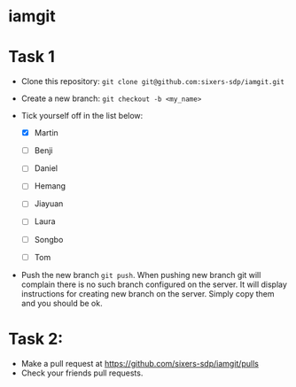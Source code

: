 # iamgit

# Task 1

- Clone this repository: ``git clone git@github.com:sixers-sdp/iamgit.git``
- Create a new branch: ``git checkout -b <my_name>``

- Tick yourself off in the list below:

  - [x] Martin
  
  - [ ] Benji
  
  - [ ] Daniel
  
  - [ ] Hemang
  
  - [ ] Jiayuan
  
  - [ ] Laura
  
  - [ ] Songbo
  
  - [ ] Tom


- Push the new branch ``git push``. When pushing new branch git will complain there is no such branch configured on the server. It will display instructions for creating new branch on the server. Simply copy them and you should be ok. 

# Task 2:

- Make a pull request at https://github.com/sixers-sdp/iamgit/pulls
- Check your friends pull requests.
